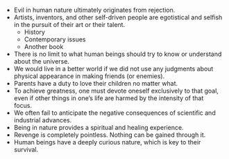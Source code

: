 -  Evil in human nature ultimately originates from rejection.
-  Artists, inventors, and other self-driven people are egotistical and selfish in the pursuit of their art or their talent.
	* History
	* Contemporary issues
	* Another book
-  There is no limit to what human beings should try to know or understand about the universe.
- We would live in a better world if we did not use any judgments about physical appearance in making friends (or enemies). 
- Parents have a duty to love their children no matter what.
- To achieve greatness, one must devote oneself exclusively to that goal, even if other things in one’s life are harmed by the intensity of that focus. 
- We often fail to anticipate the negative consequences of scientific and industrial advances.
- Being in nature provides a spiritual and healing experience.
- Revenge is completely pointless. Nothing can be gained through it.
- Human beings have a deeply curious nature, which is key to their survival.